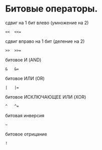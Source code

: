# Битовые операторы.
сдвиг на 1 бит влево (умножение на 2)

    <<  <<=

сдвиг вправо на 1 бит (деление на 2)

    >>  >>=

битовое И (AND)

    &   &=

битовое ИЛИ (OR)

    |   |=


битовое ИСКЛЮЧАЮЩЕЕ ИЛИ (XOR)

    ^   ^=

битовая инверсия

    ~

битовое отрицание

    !
